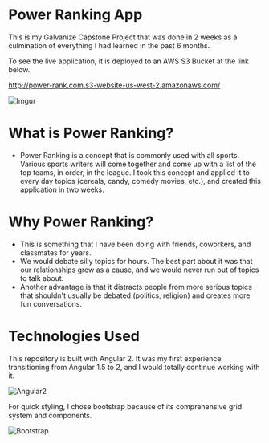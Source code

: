 # Power Ranking App

This is my Galvanize Capstone Project that was done in 2 weeks as a culmination of everything I had learned in the past 6 months.

To see the live application, it is deployed to an AWS S3 Bucket at the link below.

http://power-rank.com.s3-website-us-west-2.amazonaws.com/

![Imgur](http://i.imgur.com/K33XeUc.png)

# What is Power Ranking?

* Power Ranking is a concept that is commonly used with all sports. Various sports writers will come together and come up with a list of the top teams, in order, in the league. I took this concept and applied it to every day topics (cereals, candy, comedy movies, etc.), and created this application in two weeks.

# Why Power Ranking?

* This is something that I have been doing with friends, coworkers, and classmates for years.
* We would debate silly topics for hours. The best part about it was that our relationships grew as a cause, and we would never run out of topics to talk about.
* Another advantage is that it distracts people from more serious topics that shouldn't usually be debated (politics, religion) and creates more fun conversations.

# Technologies Used

This repository is built with Angular 2. It was my first experience transitioning from Angular 1.5 to 2, and I would totally continue working with it.

![Angular2](https://www.ag-grid.com/images/angular2.png)

For quick styling, I chose bootstrap because of its comprehensive grid system and components.

![Bootstrap](http://res.cloudinary.com/dnkqgvjbd/image/upload/v1451679096/bootstrap_xfpqre.png)


